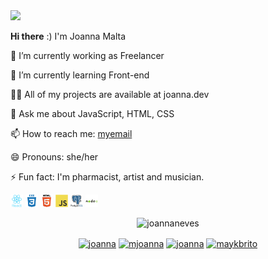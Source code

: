 <img src="https://clipchamp.com/static/88bb8fc56d817b40f1772ad4e615eaae/Simpson-GIF.gif"/>

**Hi there** :) I'm Joanna Malta

🔭 I’m currently working as Freelancer

🌱 I’m currently learning Front-end

👨‍💻 All of my projects are available at joanna.dev

💬 Ask me about JavaScript, HTML, CSS

📫 How to reach me:  <a href="mailto:joannanevesmalta@gmail.com" target="_blank">
          myemail</a> 

😄 Pronouns: she/her

⚡ Fun fact: I'm pharmacist, artist and musician.

<p align="left">
<img src="https://raw.githubusercontent.com/devicons/devicon/master/icons/react/react-original-wordmark.svg" alt="react" width="20" height="20"/>
<img src="https://raw.githubusercontent.com/devicons/devicon/master/icons/css3/css3-plain-wordmark.svg" alt="css3"  width="20" height="20"/>
<img src="https://raw.githubusercontent.com/devicons/devicon/master/icons/html5/html5-original-wordmark.svg" alt="html5"  width="20" height="20"/>
<img src="https://raw.githubusercontent.com/devicons/devicon/master/icons/javascript/javascript-original.svg" alt="javascript" width="20" height="20"/>
<img src="https://raw.githubusercontent.com/devicons/devicon/master/icons/postgresql/postgresql-original-wordmark.svg" alt="postgresql" width="20" height="20"/>
<img src="https://raw.githubusercontent.com/devicons/devicon/master/icons/nodejs/nodejs-original-wordmark.svg" alt="nodejs" width="20" height="20"/></p><p align="center">
<img src="https://github-readme-stats.vercel.app/api?username=joannaneves&show_icons=true" alt="joannaneves"/> 
</p>

<p align="center">
<a href="https://codepen.io/joannaneves" target="blank"><img align="center" src="https://cdn.jsdelivr.net/npm/simple-icons@3.0.1/icons/codepen.svg" alt="joanna" height="20" width="20" /></a>
<a href="https://twitter.com/doritosecheddar" target="blank"><img align="center" src="https://cdn.jsdelivr.net/npm/simple-icons@3.0.1/icons/twitter.svg" alt="mjoanna" height="20" width="20" /></a>
<a href="https://linkedin.com/in/joanna-neves-malta" target="blank"><img align="center" src="https://cdn.jsdelivr.net/npm/simple-icons@3.0.1/icons/linkedin.svg" alt="joanna" height="20" width="20" /></a>
<a href="https://instagram.com/joanna.malta" target="blank"><img align="center" src="https://cdn.jsdelivr.net/npm/simple-icons@3.0.1/icons/instagram.svg" alt="maykbrito" height="20" width="20" /></a>
</p>

